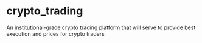 # crypto_trading
An institutional-grade crypto trading platform that will serve to provide best execution and prices for crypto traders
